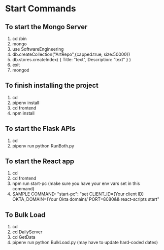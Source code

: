 # Start Commands

## To start the Mongo Server

1. cd <mongodb installation dir>/bin
2. mongo
3. use SoftwareEngineering
4. db.createCollection("ArtRepo",{capped:true, size:50000})
5. db.stores.createIndex( { Title: "text", Description: "text" } )
6. exit
7. mongod

## To finish installing the project

1. cd <project installation dir>
2. pipenv install
3. cd frontend
4. npm install

## To start the Flask APIs

1. cd <project installation dir>
2. pipenv run python RunBoth.py

## To start the React app

1. cd <project installation dir>
2. cd frontend
3. npm run start-pc (make sure you have your env vars set in this command)
4. SAMPLE COMMAND: "start-pc": "set CLIENT_ID=(Your client ID) OKTA_DOMAIN=(Your Okta domain)/ PORT=8080&& react-scripts start"
  
## To Bulk Load

1. cd <project installation dir>
2. cd DailyServer
3. cd GetData
4. pipenv run python BulkLoad.py (may have to update hard-coded dates)
